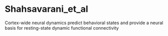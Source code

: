 # Shahsavarani_et_al
Cortex-wide neural dynamics predict behavioral states and provide a neural basis for resting-state dynamic functional connectivity
